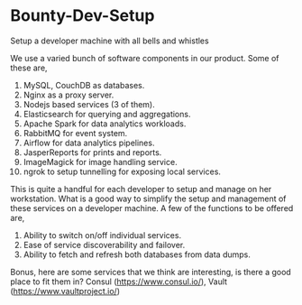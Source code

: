 # Bounty-Dev-Setup
Setup a developer machine with all bells and whistles

We use a varied bunch of software components in our product. Some of these are,
1. MySQL, CouchDB as databases.  
2. Nginx as a proxy server.  
3. Nodejs based services (3 of them).  
4. Elasticsearch for querying and aggregations.  
5. Apache Spark for data analytics workloads.  
6. RabbitMQ for event system.  
7. Airflow for data analytics pipelines.  
8. JasperReports for prints and reports.  
9. ImageMagick for image handling service.  
10. ngrok to setup tunnelling for exposing local services.  

This is quite a handful for each developer to setup and manage on her workstation. What is a good way to simplify the setup and management of these services on a developer machine. A few of the functions to be offered are,
1. Ability to switch on/off individual services.
2. Ease of service discoverability and failover.
3. Ability to fetch and refresh both databases from data dumps.

Bonus, here are some services that we think are interesting, is there a good place to fit them in?
Consul (https://www.consul.io/), Vault (https://www.vaultproject.io/)

